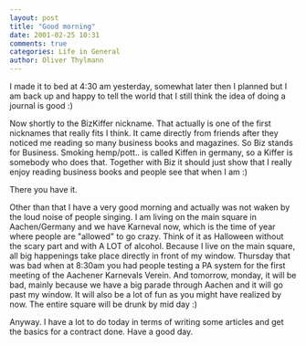 ```yaml
---
layout: post
title: "Good morning"
date: 2001-02-25 10:31
comments: true
categories: Life in General
author: Oliver Thylmann
---
```



I made it to bed at 4:30 am yesterday, somewhat later then I planned but I am back up and happy to tell the world that I still think the idea of doing a journal is good :)

Now shortly to the BizKiffer nickname. That actually is one of the first nicknames that really fits I think. It came directly from friends after they noticed me reading so many business books and magazines. So Biz stands for Business. Smoking hemp/pott.. is called Kiffen in germany, so a Kiffer is somebody who does that. Together with Biz it should just show that I really enjoy reading business books and people see that when I am :)

There you have it.

Other than that I have a very good morning and actually was not waken by the loud noise of people singing. I am living on the main square in Aachen/Germany and we have Karneval now, which is the time of year where people are &quot;allowed&quot; to go crazy. Think of it as Halloween without the scary part and with A LOT of alcohol. Because I live on the main square, all big happenings take place directly in front of my window. Thursday that was bad when at 8:30am you had people testing a PA system for the first meeting of the Aachener Karnevals Verein. And tomorrow, monday, it will be bad, mainly because we have a big parade through Aachen and it will go past my window. It will also be a lot of fun as you might have realized by now. The entire square will be drunk by mid day :)

Anyway. I have a lot to do today in terms of writing some articles and get the basics for a contract done. Have a good day.


